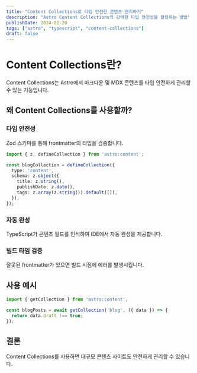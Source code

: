 ```yaml
---
title: "Content Collections로 타입 안전한 콘텐츠 관리하기"
description: "Astro Content Collections의 강력한 타입 안전성을 활용하는 방법"
publishDate: 2024-02-20
tags: ["astro", "typescript", "content-collections"]
draft: false
---
```


# Content Collections란?

Content Collections는 Astro에서 마크다운 및 MDX 콘텐츠를 타입 안전하게 관리할 수 있는 기능입니다.

## 왜 Content Collections를 사용할까?

### 타입 안전성
Zod 스키마를 통해 frontmatter의 타입을 검증합니다.

```typescript
import { z, defineCollection } from 'astro:content';

const blogCollection = defineCollection({
  type: 'content',
  schema: z.object({
    title: z.string(),
    publishDate: z.date(),
    tags: z.array(z.string()).default([]),
  }),
});
```

### 자동 완성
TypeScript가 콘텐츠 필드를 인식하여 IDE에서 자동 완성을 제공합니다.

### 빌드 타임 검증
잘못된 frontmatter가 있으면 빌드 시점에 에러를 발생시킵니다.

## 사용 예시

```typescript
import { getCollection } from 'astro:content';

const blogPosts = await getCollection('blog', ({ data }) => {
  return data.draft !== true;
});
```

## 결론

Content Collections를 사용하면 대규모 콘텐츠 사이트도 안전하게 관리할 수 있습니다.
